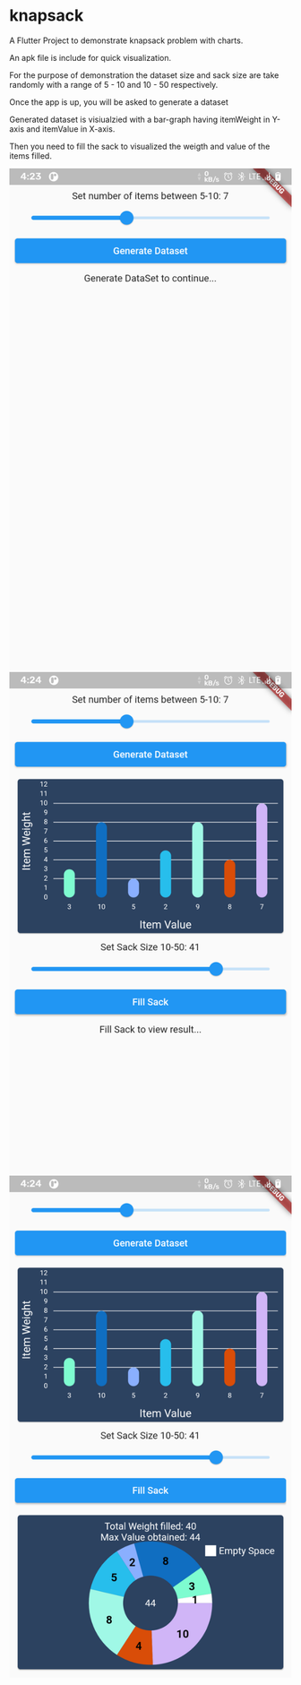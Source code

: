 # knapsack

A Flutter Project to demonstrate knapsack problem with charts.

An apk file is include for quick visualization.

For the purpose of demonstration the dataset size and sack size are take randomly
with a range of 5 - 10  and 10 - 50 respectively.

Once the app is up, you will be asked to generate a dataset

Generated dataset is visiualzied with a bar-graph having itemWeight in Y-axis and itemValue in X-axis.

Then you need to fill the sack to visualized the weigth and value of the items filled.

![Screenshot 1](/screenshots/Screenshot1.png?raw=true "Screenshot 1")![Screenshot 2](/screenshots/Screenshot2.png?raw=true "Screenshot 2")![Screenshot 3](/screenshots/Screenshot3.png?raw=true "Screenshot 3")